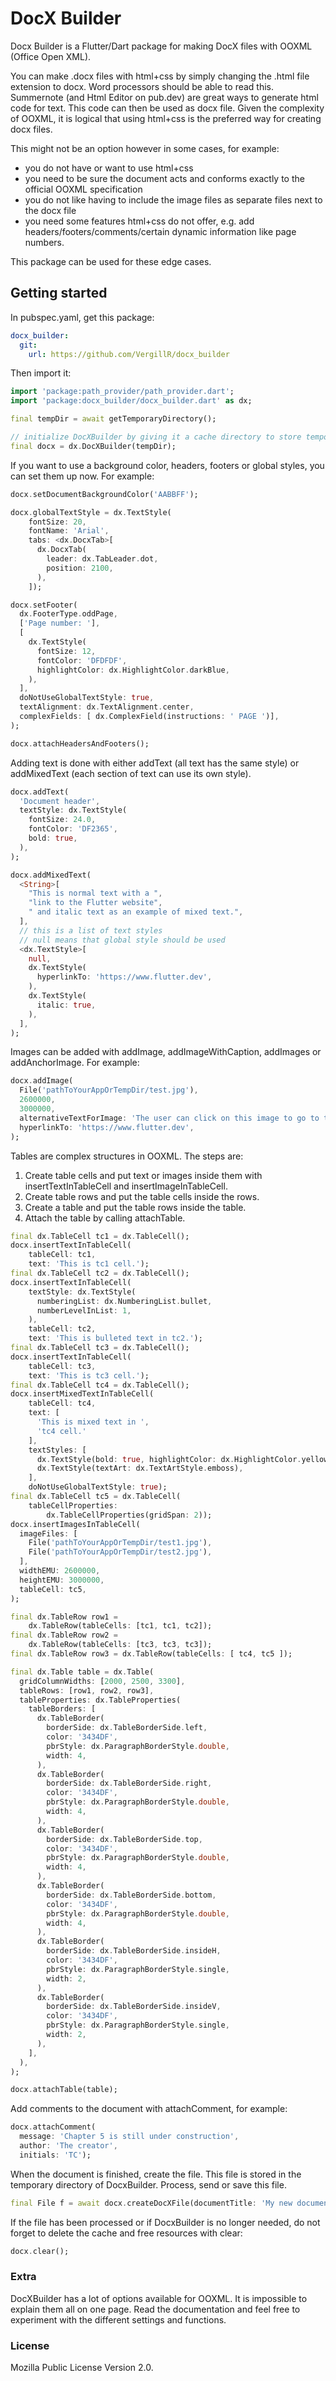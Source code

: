 # DocX Builder

Docx Builder is a Flutter/Dart package for making DocX files with OOXML (Office Open XML).

You can make .docx files with html+css by simply changing the .html file extension to docx. Word processors should be able to read this.
Summernote (and Html Editor on pub.dev) are great ways to generate html code for text. This code can then be used as docx file.
Given the complexity of OOXML, it is logical that using html+css is the preferred way for creating docx files.

This might not be an option however in some cases, for example:

- you do not have or want to use html+css
- you need to be sure the document acts and conforms exactly to the official OOXML specification
- you do not like having to include the image files as separate files next to the docx file
- you need some features html+css do not offer, e.g. add headers/footers/comments/certain dynamic information like page numbers.

This package can be used for these edge cases.

## Getting started

In pubspec.yaml, get this package:

```yaml
docx_builder:
  git:
    url: https://github.com/VergillR/docx_builder
```

Then import it:

```dart
import 'package:path_provider/path_provider.dart';
import 'package:docx_builder/docx_builder.dart' as dx;

final tempDir = await getTemporaryDirectory();

// initialize DocXBuilder by giving it a cache directory to store temporary files
final docx = dx.DocXBuilder(tempDir);
```

If you want to use a background color, headers, footers or global styles, you can set them up now. For example:

```dart
docx.setDocumentBackgroundColor('AABBFF');

docx.globalTextStyle = dx.TextStyle(
    fontSize: 20,
    fontName: 'Arial',
    tabs: <dx.DocxTab>[
      dx.DocxTab(
        leader: dx.TabLeader.dot,
        position: 2100,
      ),
    ]);

docx.setFooter(
  dx.FooterType.oddPage,
  ['Page number: '],
  [
    dx.TextStyle(
      fontSize: 12,
      fontColor: 'DFDFDF',
      highlightColor: dx.HighlightColor.darkBlue,
    ),
  ],
  doNotUseGlobalTextStyle: true,
  textAlignment: dx.TextAlignment.center,
  complexFields: [ dx.ComplexField(instructions: ' PAGE ')],
);

docx.attachHeadersAndFooters();
```

Adding text is done with either addText (all text has the same style) or addMixedText (each section of text can use its own style).

```dart
docx.addText(
  'Document header',
  textStyle: dx.TextStyle(
    fontSize: 24.0,
    fontColor: 'DF2365',
    bold: true,
  ),
);

docx.addMixedText(
  <String>[
    "This is normal text with a ",
    "link to the Flutter website",
    " and italic text as an example of mixed text.",
  ],
  // this is a list of text styles
  // null means that global style should be used
  <dx.TextStyle>[
    null,
    dx.TextStyle(
      hyperlinkTo: 'https://www.flutter.dev',
    ),
    dx.TextStyle(
      italic: true,
    ),
  ],
);
```

Images can be added with addImage, addImageWithCaption, addImages or addAnchorImage. For example:

```dart
docx.addImage(
  File('pathToYourAppOrTempDir/test.jpg'),
  2600000,
  3000000,
  alternativeTextForImage: 'The user can click on this image to go to the Flutter website',
  hyperlinkTo: 'https://www.flutter.dev',
);
```

Tables are complex structures in OOXML. The steps are:

1. Create table cells and put text or images inside them with insertTextInTableCell and insertImageInTableCell.
2. Create table rows and put the table cells inside the rows.
3. Create a table and put the table rows inside the table.
4. Attach the table by calling attachTable.

```dart
final dx.TableCell tc1 = dx.TableCell();
docx.insertTextInTableCell(
    tableCell: tc1,
    text: 'This is tc1 cell.');
final dx.TableCell tc2 = dx.TableCell();
docx.insertTextInTableCell(
    textStyle: dx.TextStyle(
      numberingList: dx.NumberingList.bullet,
      numberLevelInList: 1,
    ),
    tableCell: tc2,
    text: 'This is bulleted text in tc2.');
final dx.TableCell tc3 = dx.TableCell();
docx.insertTextInTableCell(
    tableCell: tc3,
    text: 'This is tc3 cell.');
final dx.TableCell tc4 = dx.TableCell();
docx.insertMixedTextInTableCell(
    tableCell: tc4,
    text: [
      'This is mixed text in ',
      'tc4 cell.'
    ],
    textStyles: [
      dx.TextStyle(bold: true, highlightColor: dx.HighlightColor.yellow,),
      dx.TextStyle(textArt: dx.TextArtStyle.emboss),
    ],
    doNotUseGlobalTextStyle: true);
final dx.TableCell tc5 = dx.TableCell(
    tableCellProperties:
        dx.TableCellProperties(gridSpan: 2));
docx.insertImagesInTableCell(
  imageFiles: [
    File('pathToYourAppOrTempDir/test1.jpg'),
    File('pathToYourAppOrTempDir/test2.jpg'),
  ],
  widthEMU: 2600000,
  heightEMU: 3000000,
  tableCell: tc5,
);

final dx.TableRow row1 =
    dx.TableRow(tableCells: [tc1, tc1, tc2]);
final dx.TableRow row2 =
    dx.TableRow(tableCells: [tc3, tc3, tc3]);
final dx.TableRow row3 = dx.TableRow(tableCells: [ tc4, tc5 ]);

final dx.Table table = dx.Table(
  gridColumnWidths: [2000, 2500, 3300],
  tableRows: [row1, row2, row3],
  tableProperties: dx.TableProperties(
    tableBorders: [
      dx.TableBorder(
        borderSide: dx.TableBorderSide.left,
        color: '3434DF',
        pbrStyle: dx.ParagraphBorderStyle.double,
        width: 4,
      ),
      dx.TableBorder(
        borderSide: dx.TableBorderSide.right,
        color: '3434DF',
        pbrStyle: dx.ParagraphBorderStyle.double,
        width: 4,
      ),
      dx.TableBorder(
        borderSide: dx.TableBorderSide.top,
        color: '3434DF',
        pbrStyle: dx.ParagraphBorderStyle.double,
        width: 4,
      ),
      dx.TableBorder(
        borderSide: dx.TableBorderSide.bottom,
        color: '3434DF',
        pbrStyle: dx.ParagraphBorderStyle.double,
        width: 4,
      ),
      dx.TableBorder(
        borderSide: dx.TableBorderSide.insideH,
        color: '3434DF',
        pbrStyle: dx.ParagraphBorderStyle.single,
        width: 2,
      ),
      dx.TableBorder(
        borderSide: dx.TableBorderSide.insideV,
        color: '3434DF',
        pbrStyle: dx.ParagraphBorderStyle.single,
        width: 2,
      ),
    ],
  ),
);

docx.attachTable(table);
```

Add comments to the document with attachComment, for example:

```dart
docx.attachComment(
  message: 'Chapter 5 is still under construction',
  author: 'The creator',
  initials: 'TC');
```

When the document is finished, create the file. This file is stored in the temporary directory of DocxBuilder. Process, send or save this file.

```dart
final File f = await docx.createDocXFile(documentTitle: 'My new document', documentCreator: 'Me');
```

If the file has been processed or if DocxBuilder is no longer needed, do not forget to delete the cache and free resources with clear:

```dart
docx.clear();
```

### Extra

DocXBuilder has a lot of options available for OOXML. It is impossible to explain them all on one page. Read the documentation and feel free to experiment with the different settings and functions.

### License

Mozilla Public License Version 2.0.
